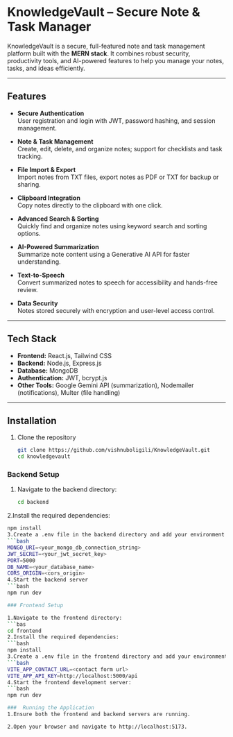 # KnowledgeVault – Secure Note & Task Manager  

KnowledgeVault is a secure, full-featured note and task management platform built with the **MERN stack**. It combines robust security, productivity tools, and AI-powered features to help you manage your notes, tasks, and ideas efficiently.  

---

##  Features  

-  **Secure Authentication**  
  User registration and login with JWT, password hashing, and session management.  

-  **Note & Task Management**  
  Create, edit, delete, and organize notes; support for checklists and task tracking.  

- **File Import & Export**  
  Import notes from TXT files, export notes as PDF or TXT for backup or sharing.  

-  **Clipboard Integration**  
  Copy notes directly to the clipboard with one click.  

-  **Advanced Search & Sorting**  
  Quickly find and organize notes using keyword search and sorting options.  

-  **AI-Powered Summarization**  
  Summarize note content using a Generative AI API for faster understanding.  

-  **Text-to-Speech**  
  Convert summarized notes to speech for accessibility and hands-free review.  

-  **Data Security**  
  Notes stored securely with encryption and user-level access control.  

---

##  Tech Stack  

- **Frontend:** React.js, Tailwind CSS  
- **Backend:** Node.js, Express.js  
- **Database:** MongoDB  
- **Authentication:** JWT, bcrypt.js  
- **Other Tools:** Google Gemini API (summarization), Nodemailer (notifications), Multer (file handling)  

---

##  Installation  

1. Clone the repository  
   ```bash
   git clone https://github.com/vishnuboligili/KnowledgeVault.git
   cd knowledgevault
   
###  Backend Setup  

1. Navigate to the backend directory:  
   ```bash
   cd backend
2.Install the required dependencies:
  ```bash
  npm install
3.Create a .env file in the backend directory and add your environment variables:
  ```bash
  MONGO_URI=<your_mongo_db_connection_string>
  JWT_SECRET=<your_jwt_secret_key>
  PORT=5000
  DB_NAME=<your_database_name>
  CORS_ORIGIN=<cors_origin>
4.Start the backend server
  ```bash
  npm run dev

### Frontend Setup

1.Navigate to the frontend directory:
  ```bas
  cd frontend
2.Install the required dependencies:
  ```bash
  npm install
3.Create a .env file in the frontend directory and add your environment variables:
  ```bash
  VITE_APP_CONTACT_URL=<contact form url>
  VITE_APP_API_KEY=http://localhost:5000/api
4.Start the frontend development server:
  ```bash
  npm run dev

###  Running the Application
1.Ensure both the frontend and backend servers are running.

2.Open your browser and navigate to http://localhost:5173.
